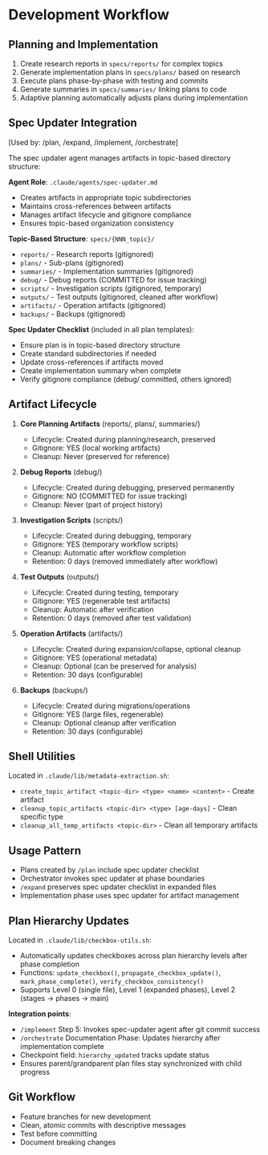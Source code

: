 # Development Workflow

## Planning and Implementation

1. Create research reports in `specs/reports/` for complex topics
2. Generate implementation plans in `specs/plans/` based on research
3. Execute plans phase-by-phase with testing and commits
4. Generate summaries in `specs/summaries/` linking plans to code
5. Adaptive planning automatically adjusts plans during implementation

## Spec Updater Integration

[Used by: /plan, /expand, /implement, /orchestrate]

The spec updater agent manages artifacts in topic-based directory structure:

**Agent Role**: `.claude/agents/spec-updater.md`
- Creates artifacts in appropriate topic subdirectories
- Maintains cross-references between artifacts
- Manages artifact lifecycle and gitignore compliance
- Ensures topic-based organization consistency

**Topic-Based Structure**: `specs/{NNN_topic}/`
- `reports/` - Research reports (gitignored)
- `plans/` - Sub-plans (gitignored)
- `summaries/` - Implementation summaries (gitignored)
- `debug/` - Debug reports (COMMITTED for issue tracking)
- `scripts/` - Investigation scripts (gitignored, temporary)
- `outputs/` - Test outputs (gitignored, cleaned after workflow)
- `artifacts/` - Operation artifacts (gitignored)
- `backups/` - Backups (gitignored)

**Spec Updater Checklist** (included in all plan templates):
- Ensure plan is in topic-based directory structure
- Create standard subdirectories if needed
- Update cross-references if artifacts moved
- Create implementation summary when complete
- Verify gitignore compliance (debug/ committed, others ignored)

## Artifact Lifecycle

1. **Core Planning Artifacts** (reports/, plans/, summaries/)
   - Lifecycle: Created during planning/research, preserved
   - Gitignore: YES (local working artifacts)
   - Cleanup: Never (preserved for reference)

2. **Debug Reports** (debug/)
   - Lifecycle: Created during debugging, preserved permanently
   - Gitignore: NO (COMMITTED for issue tracking)
   - Cleanup: Never (part of project history)

3. **Investigation Scripts** (scripts/)
   - Lifecycle: Created during debugging, temporary
   - Gitignore: YES (temporary workflow scripts)
   - Cleanup: Automatic after workflow completion
   - Retention: 0 days (removed immediately after workflow)

4. **Test Outputs** (outputs/)
   - Lifecycle: Created during testing, temporary
   - Gitignore: YES (regenerable test artifacts)
   - Cleanup: Automatic after verification
   - Retention: 0 days (removed after test validation)

5. **Operation Artifacts** (artifacts/)
   - Lifecycle: Created during expansion/collapse, optional cleanup
   - Gitignore: YES (operational metadata)
   - Cleanup: Optional (can be preserved for analysis)
   - Retention: 30 days (configurable)

6. **Backups** (backups/)
   - Lifecycle: Created during migrations/operations
   - Gitignore: YES (large files, regenerable)
   - Cleanup: Optional cleanup after verification
   - Retention: 30 days (configurable)

## Shell Utilities

Located in `.claude/lib/metadata-extraction.sh`:
- `create_topic_artifact <topic-dir> <type> <name> <content>` - Create artifact
- `cleanup_topic_artifacts <topic-dir> <type> [age-days]` - Clean specific type
- `cleanup_all_temp_artifacts <topic-dir>` - Clean all temporary artifacts

## Usage Pattern

- Plans created by `/plan` include spec updater checklist
- Orchestrator invokes spec updater at phase boundaries
- `/expand` preserves spec updater checklist in expanded files
- Implementation phase uses spec updater for artifact management

## Plan Hierarchy Updates

Located in `.claude/lib/checkbox-utils.sh`:
- Automatically updates checkboxes across plan hierarchy levels after phase completion
- Functions: `update_checkbox()`, `propagate_checkbox_update()`, `mark_phase_complete()`, `verify_checkbox_consistency()`
- Supports Level 0 (single file), Level 1 (expanded phases), Level 2 (stages → phases → main)

**Integration points**:
- `/implement` Step 5: Invokes spec-updater agent after git commit success
- `/orchestrate` Documentation Phase: Updates hierarchy after implementation complete
- Checkpoint field: `hierarchy_updated` tracks update status
- Ensures parent/grandparent plan files stay synchronized with child progress

## Git Workflow

- Feature branches for new development
- Clean, atomic commits with descriptive messages
- Test before committing
- Document breaking changes

